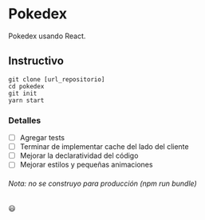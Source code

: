 # Pokedex
Pokedex usando React.

## Instructivo
```
git clone [url_repositorio]
cd pokedex
git init
yarn start
```

### Detalles
- [ ] Agregar tests
- [ ] Terminar de implementar cache del lado del cliente
- [ ] Mejorar la declaratividad del código
- [ ] Mejorar estilos y pequeñas animaciones

###### Nota: no se construyo para producción (npm run bundle)

:smiley: